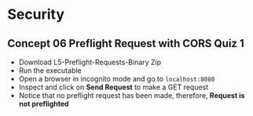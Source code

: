 # Security

## Concept 06 Preflight Request with CORS Quiz 1

- Download L5-Preflight-Requests-Binary Zip
- Run the executable
- Open a browser in incognito mode and go to `localhost:8080`
- Inspect and click on **Send Request** to make a GET request
- Notice that no preflight request has been made, therefore, **Request is not preflighted**


